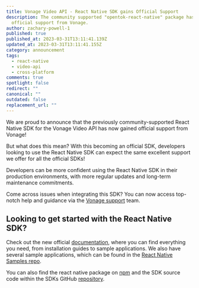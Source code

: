 ```yaml
---
title: Vonage Video API - React Native SDK gains Official Support
description: The community supported "opentok-react-native" package has gained
  official support from Vonage.
author: zachary-powell-1
published: true
published_at: 2023-03-31T13:11:41.139Z
updated_at: 2023-03-31T13:11:41.155Z
category: announcement
tags:
  - react-native
  - video-api
  - cross-platform
comments: true
spotlight: false
redirect: ""
canonical: ""
outdated: false
replacement_url: ""
---
```

W﻿e are proud to announce that the previously community-supported React Native SDK for the Vonage Video API has now gained official support from Vonage!

B﻿ut what does this mean? With this becoming an official SDK, developers looking to use the React Native SDK can expect the same excellent support we offer for all the official SDKs!

Developers can be more confident using the React Native SDK in their production environments, with more regular updates and long-term maintenance commitments.

Come across issues when integrating this SDK? You can now access top-notch help and guidance via the [Vonage support](https://api.support.vonage.com/hc/en-us) team.

## Looking to get started with the React Native SDK?

Check out the new official [documentation](https://www.tokbox.com/developer/sdks/react-native/), where you can find everything you need, from installation guides to sample applications. We also have several sample applications, which can be found in the [React Native Samples repo](https://github.com/opentok/opentok-react-native-samples).

You can also find the react native package on [npm](https://www.npmjs.com/package/opentok-react-native) and the SDK source code within the SDKs GitHub [repository](https://github.com/opentok/opentok-react-native).

